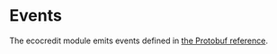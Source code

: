 # Events

The ecocredit module emits events defined in [the Protobuf reference](./protobuf.html#regen-ecocredit-v1alpha1-events-proto).
